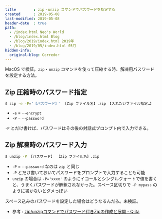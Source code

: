 ```yaml
---
title        : zip・unzip コマンドでパスワードを指定する
created      : 2019-05-08
last-modified: 2019-05-08
header-date  : true
path:
  - /index.html Neo's World
  - /blog/index.html Blog
  - /blog/2019/index.html 2019年
  - /blog/2019/05/index.html 05月
hidden-info:
  original-blog: Corredor
---
```


MacOS で検証。`zip`・`unzip` コマンドを使って圧縮する時、解凍用パスワードを設定する方法。

## Zip 圧縮時のパスワード指定

```bash
$ zip -e -P='【パスワード】' 【Zip ファイル名】.zip 【入れたいファイル指定…】
```

- `-e` = `--encrypt`
- `-P` = `--password`

`-P` とだけ書けば、パスワードはその後の対話式プロンプト内で入力できる。

## Zip 解凍時のパスワード入力

```bash
$ unzip -P 【パスワード】 【Zip ファイル名】.zip
```

- `-P` = `--password` なのは `zip` と同じ
- `-P` とだけ書いておいてパスワードをプロンプトで入力することも可能
- `unzip` の場合は `-P='xxxx'` のようにイコールとシングルクォートで値を書くと、うまくパスワードが解釈されなかった。スペース区切りで `-P mypass` のように書かないとダメっぽい

スペース込みのパスワードを設定した場合はどうなるんだろ。未検証。

- 参考 : [zip/unzipコマンドでパスワード付きZipの作成と展開 - Qiita](https://qiita.com/snaka/items/b84d9c56a7b5dc8fc055)
